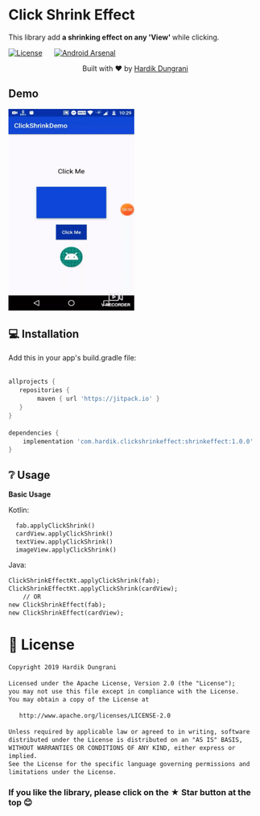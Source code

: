 # Click Shrink Effect
<p>This library add <b>a shrinking effect on any 'View' </b>while clicking.</p>

[![License](https://img.shields.io/badge/license-Apache%202.0-blue.svg)](https://github.com/Hardik8184/ClickShrinkEffect/blob/master/LICENSE) &nbsp;&nbsp;&nbsp;&nbsp;
[![Android Arsenal]( https://img.shields.io/badge/Android%20Arsenal-Click%20Shrink%20Effect-green )]( https://android-arsenal.com/details/1/7966 )

<div>
  <p align="center">Built with ❤︎ by
	  <a href="https://github.com/Hardik8184">Hardik Dungrani</a></p>
</div>

## Demo

<img src="screens/shrinkeffect_screen.gif" height="400" width="250"/>


## 💻 Installation
Add this in your app's build.gradle file:
```groovy

allprojects {
   repositories {
	    maven { url 'https://jitpack.io' }
   }
}

dependencies {
    implementation 'com.hardik.clickshrinkeffect:shrinkeffect:1.0.0'
}
```

## ❔ Usage
**Basic Usage**

Kotlin:
```
  fab.applyClickShrink()
  cardView.applyClickShrink()
  textView.applyClickShrink()
  imageView.applyClickShrink()
```

Java:
```
ClickShrinkEffectKt.applyClickShrink(fab);
ClickShrinkEffectKt.applyClickShrink(cardView);
    // OR
new ClickShrinkEffect(fab);
new ClickShrinkEffect(cardView);
```


# 📃 License

    Copyright 2019 Hardik Dungrani

    Licensed under the Apache License, Version 2.0 (the "License");
    you may not use this file except in compliance with the License.
    You may obtain a copy of the License at

       http://www.apache.org/licenses/LICENSE-2.0

    Unless required by applicable law or agreed to in writing, software
    distributed under the License is distributed on an "AS IS" BASIS,
    WITHOUT WARRANTIES OR CONDITIONS OF ANY KIND, either express or implied.
    See the License for the specific language governing permissions and
    limitations under the License.

### If you like the library, please click on the ★ Star button at the top 😊
